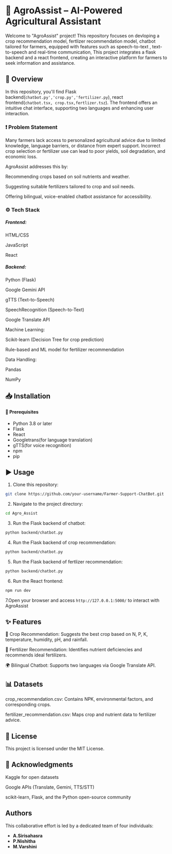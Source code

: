 # 🌾 AgroAssist – AI-Powered Agricultural Assistant
Welcome to "AgroAssist" project! This repository focuses on devloping a crop recommendation model, fertlizer recommendation model, chatbot tailored for farmers, equipped with features such as speech-to-text , text-to-speech and real-time communication, This project integrates a flask backend and a react frontend, creating an interactive platform for farmers to seek information and assistance.
## 📌 Overview
In this repository, you'll find Flask backend(`chatbot.py','crop.py','fertilizer.py`), react frontend(`chatbot.tsx, crop.tsx,fertlizer.tsz`). The frontend offers an intuitive chat interface, supporting two languages and enhancing user interaction.

### ❗ Problem Statement
Many farmers lack access to personalized agricultural advice due to limited knowledge, language barriers, or distance from expert support. Incorrect crop selection or fertilizer use can lead to poor yields, soil degradation, and economic loss.

AgroAssist addresses this by:

Recommending crops based on soil nutrients and weather.

Suggesting suitable fertilizers tailored to crop and soil needs.

Offering bilingual, voice-enabled chatbot assistance for accessibility.

### ⚙️ Tech Stack
##### Frontend:

HTML/CSS

JavaScript 

React

##### Backend:

Python (Flask)

Google Gemini API

gTTS (Text-to-Speech)

SpeechRecognition (Speech-to-Text)

Google Translate API

Machine Learning:

Scikit-learn (Decision Tree for crop prediction)

Rule-based and ML model for fertilizer recommendation

Data Handling:

Pandas

NumPy

## 📥 Installation
#### 🔧 Prerequisites
 - Python 3.8 or later
 - Flask
 - React
 - Googletrans(for language translation)
 - gTTS(for voice recognition)
 - npm
 - pip


## ▶️ Usage

1.  Clone this repository:

```bash
git clone https://github.com/your-username/Farmer-Support-ChatBot.git
```

2.  Navigate to the project directory:

```bash
cd Agro_Assist
```

3.  Run the Flask backend of chatbot:

```bash
python backend/chatbot.py
```

4. Run the Flask backend of crop recommendation:
   
```bash
python backend/chatbot.py
```

5. Run the Flask backend of fertlizer recommendation:
   
```bash
python backend/chatbot.py
```
  
6.  Run the React frontend:

```bash
npm run dev
```

7.Open your  browser and access `http://127.0.0.1:5000/` to interact with AgroAssist

## ✨ Features
🌾 Crop Recommendation: Suggests the best crop based on N, P, K, temperature, humidity, pH, and rainfall.

🧪 Fertilizer Recommendation: Identifies nutrient deficiencies and recommends ideal fertilizers.

🌍 Bilingual Chatbot: Supports two languages via Google Translate API.

## 📊 Datasets
crop_recommendation.csv: Contains NPK, environmental factors, and corresponding crops.

fertilizer_recommendation.csv: Maps crop and nutrient data to fertilizer advice.

## 📜 License
This project is licensed under the MIT License.

## 🙏 Acknowledgments
Kaggle for open datasets

Google APIs (Translate, Gemini, TTS/STT)

scikit-learn, Flask, and the Python open-source community

## Authors
This collaborative effort is led by a dedicated team of four individuals:

-   **A.Sirisahasra**
-   **P.Nishitha**
-   **M.Varshini**

